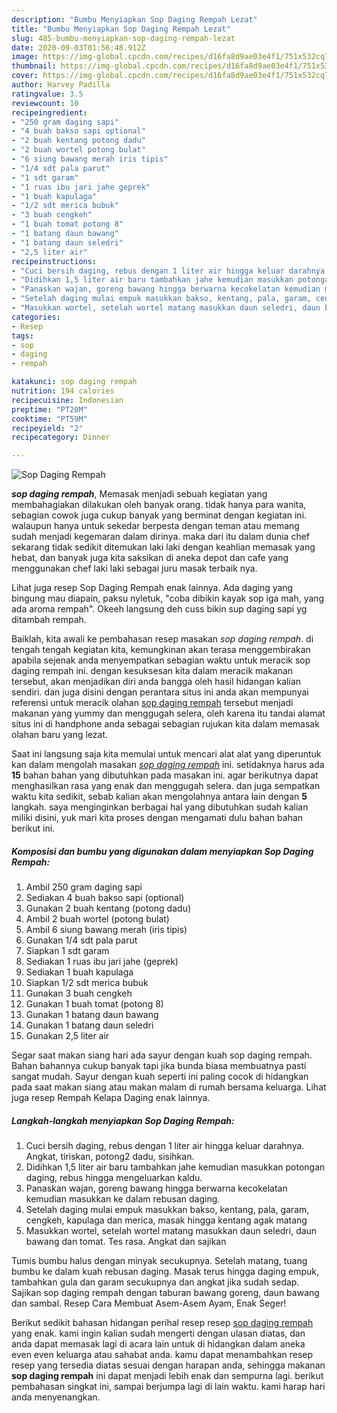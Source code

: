 ```yaml
---
description: "Bumbu Menyiapkan Sop Daging Rempah Lezat"
title: "Bumbu Menyiapkan Sop Daging Rempah Lezat"
slug: 485-bumbu-menyiapkan-sop-daging-rempah-lezat
date: 2020-09-03T01:56:48.912Z
image: https://img-global.cpcdn.com/recipes/d16fa8d9ae03e4f1/751x532cq70/sop-daging-rempah-foto-resep-utama.jpg
thumbnail: https://img-global.cpcdn.com/recipes/d16fa8d9ae03e4f1/751x532cq70/sop-daging-rempah-foto-resep-utama.jpg
cover: https://img-global.cpcdn.com/recipes/d16fa8d9ae03e4f1/751x532cq70/sop-daging-rempah-foto-resep-utama.jpg
author: Harvey Padilla
ratingvalue: 3.5
reviewcount: 10
recipeingredient:
- "250 gram daging sapi"
- "4 buah bakso sapi optional"
- "2 buah kentang potong dadu"
- "2 buah wortel potong bulat"
- "6 siung bawang merah iris tipis"
- "1/4 sdt pala parut"
- "1 sdt garam"
- "1 ruas ibu jari jahe geprek"
- "1 buah kapulaga"
- "1/2 sdt merica bubuk"
- "3 buah cengkeh"
- "1 buah tomat potong 8"
- "1 batang daun bawang"
- "1 batang daun seledri"
- "2,5 liter air"
recipeinstructions:
- "Cuci bersih daging, rebus dengan 1 liter air hingga keluar darahnya. Angkat, tiriskan, potong2 dadu, sisihkan."
- "Didihkan 1,5 liter air baru tambahkan jahe kemudian masukkan potongan daging, rebus hingga mengeluarkan kaldu."
- "Panaskan wajan, goreng bawang hingga berwarna kecokelatan kemudian masukkan ke dalam rebusan daging."
- "Setelah daging mulai empuk masukkan bakso, kentang, pala, garam, cengkeh, kapulaga dan merica, masak hingga kentang agak matang"
- "Masukkan wortel, setelah wortel matang masukkan daun seledri, daun bawang dan tomat. Tes rasa. Angkat dan sajikan"
categories:
- Resep
tags:
- sop
- daging
- rempah

katakunci: sop daging rempah 
nutrition: 194 calories
recipecuisine: Indonesian
preptime: "PT20M"
cooktime: "PT59M"
recipeyield: "2"
recipecategory: Dinner

---
```



![Sop Daging Rempah](https://img-global.cpcdn.com/recipes/d16fa8d9ae03e4f1/751x532cq70/sop-daging-rempah-foto-resep-utama.jpg)

<b><i>sop daging rempah</i></b>, Memasak menjadi sebuah kegiatan yang membahagiakan dilakukan oleh banyak orang. tidak hanya para wanita, sebagian cowok juga cukup banyak yang berminat dengan kegiatan ini. walaupun hanya untuk sekedar berpesta dengan teman atau memang sudah menjadi kegemaran dalam dirinya. maka dari itu dalam dunia chef sekarang tidak sedikit ditemukan laki laki dengan keahlian memasak yang hebat, dan banyak juga kita saksikan di aneka depot dan cafe yang menggunakan chef laki laki sebagai juru masak terbaik nya.

Lihat juga resep Sop Daging Rempah enak lainnya. Ada daging yang bingung mau diapain, paksu nyletuk, &#34;coba dibikin kayak sop iga mah, yang ada aroma rempah&#34;. Okeeh langsung deh cuss bikin sup daging sapi yg ditambah rempah.

Baiklah, kita awali ke pembahasan resep masakan <i>sop daging rempah</i>. di tengah tengah kegiatan kita, kemungkinan akan terasa menggembirakan apabila sejenak anda menyempatkan sebagian waktu untuk meracik sop daging rempah ini. dengan kesuksesan kita dalam meracik makanan tersebut, akan menjadikan diri anda bangga oleh hasil hidangan kalian sendiri. dan juga disini dengan perantara situs ini anda akan mempunyai referensi untuk meracik olahan <u>sop daging rempah</u> tersebut menjadi makanan yang yummy dan menggugah selera, oleh karena itu tandai alamat situs ini di handphone anda sebagai sebagian rujukan kita dalam memasak olahan baru yang lezat.


Saat ini langsung saja kita memulai untuk mencari alat alat yang diperuntuk kan dalam mengolah masakan <u><i>sop daging rempah</i></u> ini. setidaknya harus ada <b>15</b> bahan bahan yang dibutuhkan pada masakan ini. agar berikutnya dapat menghasilkan rasa yang enak dan menggugah selera. dan juga sempatkan waktu kita sedikit, sebab kalian akan mengolahnya antara lain dengan <b>5</b> langkah. saya menginginkan berbagai hal yang dibutuhkan sudah kalian miliki disini, yuk mari kita proses dengan mengamati dulu bahan bahan berikut ini.

<!--inarticleads1-->

##### Komposisi dan bumbu yang digunakan dalam menyiapkan Sop Daging Rempah:

1. Ambil 250 gram daging sapi
1. Sediakan 4 buah bakso sapi (optional)
1. Gunakan 2 buah kentang (potong dadu)
1. Ambil 2 buah wortel (potong bulat)
1. Ambil 6 siung bawang merah (iris tipis)
1. Gunakan 1/4 sdt pala parut
1. Siapkan 1 sdt garam
1. Sediakan 1 ruas ibu jari jahe (geprek)
1. Sediakan 1 buah kapulaga
1. Siapkan 1/2 sdt merica bubuk
1. Gunakan 3 buah cengkeh
1. Gunakan 1 buah tomat (potong 8)
1. Gunakan 1 batang daun bawang
1. Gunakan 1 batang daun seledri
1. Gunakan 2,5 liter air


Segar saat makan siang hari ada sayur dengan kuah sop daging rempah. Bahan bahannya cukup banyak tapi jika bunda biasa membuatnya pasti sangat mudah. Sayur dengan kuah seperti ini paling cocok di hidangkan pada saat makan siang atau makan malam di rumah bersama keluarga. Lihat juga resep Rempah Kelapa Daging enak lainnya. 

<!--inarticleads2-->

##### Langkah-langkah menyiapkan Sop Daging Rempah:

1. Cuci bersih daging, rebus dengan 1 liter air hingga keluar darahnya. Angkat, tiriskan, potong2 dadu, sisihkan.
1. Didihkan 1,5 liter air baru tambahkan jahe kemudian masukkan potongan daging, rebus hingga mengeluarkan kaldu.
1. Panaskan wajan, goreng bawang hingga berwarna kecokelatan kemudian masukkan ke dalam rebusan daging.
1. Setelah daging mulai empuk masukkan bakso, kentang, pala, garam, cengkeh, kapulaga dan merica, masak hingga kentang agak matang
1. Masukkan wortel, setelah wortel matang masukkan daun seledri, daun bawang dan tomat. Tes rasa. Angkat dan sajikan


Tumis bumbu halus dengan minyak secukupnya. Setelah matang, tuang bumbu ke dalam kuah rebusan daging. Masak terus hingga daging empuk, tambahkan gula dan garam secukupnya dan angkat jika sudah sedap. Sajikan sop daging rempah dengan taburan bawang goreng, daun bawang dan sambal. Resep Cara Membuat Asem-Asem Ayam, Enak Seger! 

Berikut sedikit bahasan hidangan perihal resep resep <u>sop daging rempah</u> yang enak. kami ingin kalian sudah mengerti dengan ulasan diatas, dan anda dapat memasak lagi di acara lain untuk di hidangkan dalam aneka even even keluarga atau sahabat anda. kamu dapat menambahkan resep resep yang tersedia diatas sesuai dengan harapan anda, sehingga makanan <b>sop daging rempah</b> ini dapat menjadi lebih enak dan sempurna lagi. berikut pembahasan singkat ini, sampai berjumpa lagi di lain waktu. kami harap hari anda menyenangkan.
